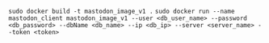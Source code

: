 `sudo docker build -t mastodon_image_v1 .`
`sudo docker run --name mastodon_client mastodon_image_v1 --user <db_user_name> --password <db_password> --dbName <db_name> --ip <db_ip> --server <server_name> --token <token>`
